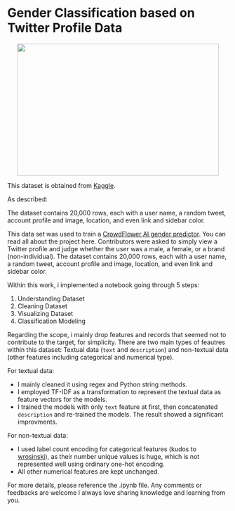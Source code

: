 # Gender Classification based on Twitter Profile Data

<p align="center">
  <img width="460" height="300" src="https://seeklogo.com/images/T/twitter-logo-C591CF37A1-seeklogo.com.png">
</p>

This dataset is obtained from [Kaggle](https://www.kaggle.com/crowdflower/twitter-user-gender-classification).

As described:

The dataset contains 20,000 rows, each with a user name, a random tweet, account profile and image, location, and even link and sidebar color.

This data set was used to train a [CrowdFlower AI gender predictor](https://www.figure-eight.com/using-machine-learning-to-predict-gender/). You can read all about the project here. Contributors were asked to simply view a Twitter profile and judge whether the user was a male, a female, or a brand (non-individual). The dataset contains 20,000 rows, each with a user name, a random tweet, account profile and image, location, and even link and sidebar color.

Within this work, i implemented a notebook going through 5 steps:
1. Understanding Dataset
2. Cleaning Dataset
3. Visualizing Dataset
4. Classification Modeling

Regarding the scope, i mainly drop features and records that seemed not to contribute to the target, for simplicity. There are two main types of feautres within this dataset: Textual data (`text` and `description`) and non-textual data (other features including categorical and numerical type).

For textual data:
- I mainly cleaned it using regex and Python string methods.
- I employed TF-IDF as a transformation to represent the textual data as feature vectors for the models.
- I trained the models with only `text` feature at first, then concatenated `description` and re-trained the models. The result showed a significant improvments.

For non-textual data:
- I used label count encoding for categorical features (kudos to [wrosinski](https://wrosinski.github.io/fe_categorical_encoding/)), as their number unique values is huge, which is not represented well using ordinary one-hot encoding.
- All other numerical features are kept unchanged.

For more details, please reference the .ipynb file. Any comments or feedbacks are welcome I always love sharing knowledge and learning from you.